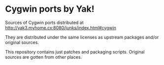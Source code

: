 Cygwin ports by Yak!
====================

Sources of Cygwin ports distributed at http://yak3.myhome.cx:8080/junks/index.html#cygwin

They are distributed under the same licenses as upstream packages and/or original sources.

This repository contains just patches and packaging scripts. Original sources are gotten from other places.

